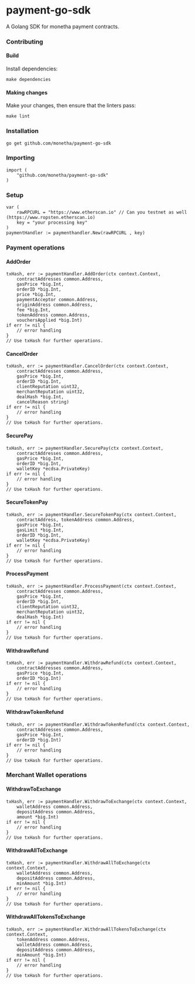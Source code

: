 # payment-go-sdk

A Golang SDK for monetha payment contracts.


### Contributing 
	
#### Build

Install dependencies:

    make dependencies

#### Making changes

Make your changes, then ensure that the linters pass:

    make lint	

### Installation

```shell
go get github.com/monetha/payment-go-sdk
```

### Importing

```golang
import (
    "github.com/monetha/payment-go-sdk"
)
```

### Setup

```golang
var (
    rawRPCURL = "https://www.etherscan.io" // Can you testnet as well (https://www.ropsten.etherscan.io)
    key = "your processing key"
)
paymentHandler := paymenthandler.New(rawRPCURL , key)
```
### Payment operations

#### AddOrder

```golang
txHash, err := paymentHandler.AddOrder(ctx context.Context,
	contractAddresses common.Address,
	gasPrice *big.Int,
	orderID *big.Int,
	price *big.Int,
	paymentAcceptor common.Address,
	originAddress common.Address,
	fee *big.Int,
	tokenAddress common.Address,
	vouchersApplied *big.Int)
if err != nil {
    // error handling
}
// Use txHash for further operations.
```

#### CancelOrder

```golang
txHash, err := paymentHandler.CancelOrder(ctx context.Context,
	contractAddresses common.Address,
	gasPrice *big.Int,
	orderID *big.Int,
	clientReputation uint32,
	merchantReputation uint32,
	dealHash *big.Int,
	cancelReason string)
if err != nil {
    // error handling
}
// Use txHash for further operations.
```

#### SecurePay

```golang
txHash, err := paymentHandler.SecurePay(ctx context.Context,
	contractAddresses common.Address,
	gasPrice *big.Int,
	orderID *big.Int,
	walletKey *ecdsa.PrivateKey)
if err != nil {
    // error handling
}
// Use txHash for further operations.
```

#### SecureTokenPay

```golang
txHash, err := paymentHandler.SecureTokenPay(ctx context.Context,
	contractAddress, tokenAddress common.Address,
	gasPrice *big.Int,
	gasLimit *big.Int,
	orderID *big.Int,
	walletKey *ecdsa.PrivateKey)
if err != nil {
    // error handling
}
// Use txHash for further operations.
```

#### ProcessPayment

```golang
txHash, err := paymentHandler.ProcessPayment(ctx context.Context,
	contractAddresses common.Address,
	gasPrice *big.Int,
	orderID *big.Int,
	clientReputation uint32,
	merchantReputation uint32,
	dealHash *big.Int)
if err != nil {
    // error handling
}
// Use txHash for further operations.
```

#### WithdrawRefund

```golang
txHash, err := paymentHandler.WithdrawRefund(ctx context.Context,
	contractAddresses common.Address,
	gasPrice *big.Int,
	orderID *big.Int)
if err != nil {
    // error handling
}
// Use txHash for further operations.
```

#### WithdrawTokenRefund

```golang
txHash, err := paymentHandler.WithdrawTokenRefund(ctx context.Context,
	contractAddresses common.Address,
	gasPrice *big.Int,
	orderID *big.Int)
if err != nil {
    // error handling
}
// Use txHash for further operations.
```

### Merchant Wallet operations

#### WithdrawToExchange

```golang
txHash, err := paymentHandler.WithdrawToExchange(ctx context.Context,
	walletAddress common.Address,
	depositAddress common.Address,
	amount *big.Int)
if err != nil {
    // error handling
}
// Use txHash for further operations.
```

#### WithdrawAllToExchange

```golang
txHash, err := paymentHandler.WithdrawAllToExchange(ctx context.Context,
	walletAddress common.Address,
	depositAddress common.Address,
	minAmount *big.Int)
if err != nil {
    // error handling
}
// Use txHash for further operations.
```

#### WithdrawAllTokensToExchange

```golang
txHash, err := paymentHandler.WithdrawAllTokensToExchange(ctx context.Context,
	tokenAddress common.Address,
	walletAddress common.Address,
	depositAddress common.Address,
	minAmount *big.Int)
if err != nil {
    // error handling
}
// Use txHash for further operations.
```


